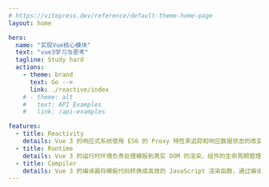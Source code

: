 ```yaml
---
# https://vitepress.dev/reference/default-theme-home-page
layout: home

hero:
  name: "实现Vue核心模块"
  text: "vue3学习与思考"
  tagline: Study hard
  actions:
    - theme: brand
      text: Go -->
      link: ./reactive/index
    # - theme: alt
    #   text: API Examples
    #   link: /api-examples

features:
  - title: Reactivity
    details: Vue 3 的响应式系统使用 ES6 的 Proxy 特性来追踪和响应数据状态的改变，为构建动态用户界面提供了高效的数据绑定和更新机制
  - title: Runtime
    details: Vue 3 的运行时环境负责处理模板到真实 DOM 的渲染，组件的生命周期管理，以及通过优化和 Tree-shaking 提供更快速、轻量级的应用性能
  - title: Compiler
    details: Vue 3 的编译器将模板代码转换成高效的 JavaScript 渲染函数，通过编译时优化提高应用运行时的性能和效率
---
```


